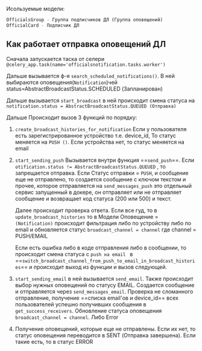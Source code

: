 Исользуемые модели:
```python
OfficialsGroup - Группа подписчиков ДЛ (Группа оповещений)
OfficialCard - Подписчик ДЛ

```

## Как работает отправка оповещений ДЛ
Сначала запускается таска от селери `@celery_app.task(name='officialsnotification.tasks.worker')`

Дальше вызывается ф-я `search_scheduled_notifications()`. В ней выбираются оповещения(`Notification`)чей 
status=AbstractBroadcastStatus.SCHEDULED (Запланирован)

Дальше вызывается `start_broadcast` в ней происходит смена статуса на 
`notification.status = AbstractBroadcastStatus.QUEUED (Отправка)`

Дальше Происходит вызов 3 функций по порядку:
1. `create_broadcast_histories_for_notification`  Если у пользователя есть зарегистрированное устройство т.е. device_id, То статус меняется на `PUSH ()`.          Если устройства нет, то статус меняется на email
2. `start_sending_push` Вызывается внутри функция ==`send_push`==.  Если `otification.status != AbstractBroadcastStatus.QUEUED` , то запрещается отправка. Если Статус отправки = `PUSH`, и сообщение еще не отправлено, то создается сообщение с ключом текстом и прочее, которое отправляется на `send_messages_push`  это отдельный сервис запущенный в докере, он отправляет или не отправляет сообщение и возвращает код статуса (200 или 500) и текст.         

	Далее происходит проверка ответа.
	Если все гуд, то в `update_broadcast_histories` то в Модели Оповещение = `(Notification)` происходит фильтрация либо по устройству либо по email и обновляется статус `broadcast_channel = channel` где channel = PUSH/EMAIL

	Eсли есть ошибка либо в коде отправления либо в сообщении, то происходит смена статуса с `push на email ` в ==`switch_broadcast_channel_from_push_to_email_in_broadcast_histories`== и происходит выход из функции и вызов следующей.

3. `start_sending_email` в ней вызывается `send_email`. Также происходит выбор нужных оповещений по статусу EMAIL. Создается сообщение и отправляется через `send_messages_email`. Проверка не сломанного отправление, получение ==списка email'ов  и device_id== всех пользователей успешно получивших сообщения в `get_success_receivers`. Обновление статуса оповещения `broadcast_channel = channel`. Либо Error
4. Получение оповещений, которые еще не отправлены. Если их нет, то статус оповещения переводится в SENT (Отправка завершена). Если такие есть, то в статус ERROR
